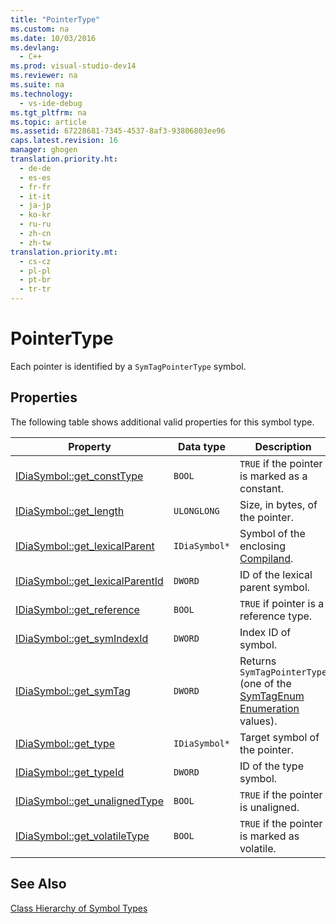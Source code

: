 ```yaml
---
title: "PointerType"
ms.custom: na
ms.date: 10/03/2016
ms.devlang: 
  - C++
ms.prod: visual-studio-dev14
ms.reviewer: na
ms.suite: na
ms.technology: 
  - vs-ide-debug
ms.tgt_pltfrm: na
ms.topic: article
ms.assetid: 67228681-7345-4537-8af3-93806803ee96
caps.latest.revision: 16
manager: ghogen
translation.priority.ht: 
  - de-de
  - es-es
  - fr-fr
  - it-it
  - ja-jp
  - ko-kr
  - ru-ru
  - zh-cn
  - zh-tw
translation.priority.mt: 
  - cs-cz
  - pl-pl
  - pt-br
  - tr-tr
---
```

# PointerType
Each pointer is identified by a `SymTagPointerType` symbol.  
  
## Properties  
 The following table shows additional valid properties for this symbol type.  
  
|Property|Data type|Description|  
|--------------|---------------|-----------------|  
|[IDiaSymbol::get_constType](../VS_debugger/IDiaSymbol--get_constType.md)|`BOOL`|`TRUE` if the pointer is marked as a constant.|  
|[IDiaSymbol::get_length](../VS_debugger/IDiaSymbol--get_length.md)|`ULONGLONG`|Size, in bytes, of the pointer.|  
|[IDiaSymbol::get_lexicalParent](../VS_debugger/IDiaSymbol--get_lexicalParent.md)|`IDiaSymbol*`|Symbol of the enclosing [Compiland](../VS_debugger/Compiland.md).|  
|[IDiaSymbol::get_lexicalParentId](../VS_debugger/IDiaSymbol--get_lexicalParentId.md)|`DWORD`|ID of the lexical parent symbol.|  
|[IDiaSymbol::get_reference](../VS_debugger/IDiaSymbol--get_reference.md)|`BOOL`|`TRUE` if pointer is a reference type.|  
|[IDiaSymbol::get_symIndexId](../VS_debugger/IDiaSymbol--get_symIndexId.md)|`DWORD`|Index ID of symbol.|  
|[IDiaSymbol::get_symTag](../VS_debugger/IDiaSymbol--get_symTag.md)|`DWORD`|Returns `SymTagPointerType` (one of the [SymTagEnum Enumeration](../VS_debugger/SymTagEnum.md) values).|  
|[IDiaSymbol::get_type](../VS_debugger/IDiaSymbol--get_type.md)|`IDiaSymbol*`|Target symbol of the pointer.|  
|[IDiaSymbol::get_typeId](../VS_debugger/IDiaSymbol--get_typeId.md)|`DWORD`|ID of the type symbol.|  
|[IDiaSymbol::get_unalignedType](../VS_debugger/IDiaSymbol--get_unalignedType.md)|`BOOL`|`TRUE` if the pointer is unaligned.|  
|[IDiaSymbol::get_volatileType](../VS_debugger/IDiaSymbol--get_volatileType.md)|`BOOL`|`TRUE` if the pointer is marked as volatile.|  
  
## See Also  
 [Class Hierarchy of Symbol Types](../VS_debugger/Class-Hierarchy-of-Symbol-Types.md)